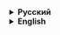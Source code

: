 <details>
<summary><strong>Русский</strong></summary>

# Запуск JavaScript скрипта в консоли браузера

Этот репозиторий содержит JavaScript скрипты для различных веб-сайтов.

## Инструкции

### Chrome

1. Откройте веб-страницу, на которой вы хотите выполнить скрипт.
2. Щелкните правой кнопкой мыши на странице и выберите "Исследовать" или "Inspect".
3. В открывшемся панели разработчика перейдите на вкладку "Консоль" или "Console".
4. Скопируйте код JavaScript из файла или из источника и вставьте его в консоль.
5. Нажмите клавишу "Enter" для выполнения скрипта.

### Yandex

1. Откройте веб-страницу, на которой вы хотите выполнить скрипт.
2. Щелкните правой кнопкой мыши на странице и выберите "Исследовать код" или "Inspect code".
3. В открывшемся панели разработчика перейдите на вкладку "Консоль" или "Console".
4. Скопируйте код JavaScript из файла или из источника и вставьте его в консоль.
5. Нажмите клавишу "Enter" для выполнения скрипта.

### Firefox

1. Откройте веб-страницу, на которой вы хотите выполнить скрипт.
2. Щелкните правой кнопкой мыши на странице и выберите "Изучить элемент" или "Inspect Element".
3. В открывшемся панели разработчика перейдите на вкладку "Консоль" или "Console".
4. Скопируйте код JavaScript из файла или из источника и вставьте его в консоль.
5. Нажмите клавишу "Enter" для выполнения скрипта.

### Opera

1. Откройте веб-страницу, на которой вы хотите выполнить скрипт.
2. Щелкните правой кнопкой мыши на странице и выберите "Изучить" или "Inspect".
3. В открывшемся панели разработчика перейдите на вкладку "Консоль" или "Console".
4. Скопируйте код JavaScript из файла или из источника и вставьте его в консоль.
5. Нажмите клавишу "Enter" для выполнения скрипта.

## Участие

Вы всегда можете внести свой вклад в этот репозиторий, добавив дополнительные инструкции для других веб-браузеров или улучшив текущие инструкции. Просто сделайте форк (fork) репозитория, внесите изменения и отправьте pull request.

## Лицензия

Этот репозиторий распространяется под лицензией GPL-3.0. Подробную информацию смотрите в файле [LICENSE](./LICENSE).
</details>

<details>
<summary><strong>English</strong></summary>

# Running a JavaScript script in the browser console

This repository contains JavaScript scripts for various websites.

## Instructions

### Chrome

1. Open the web page on which you want to run the script.
2. Right-click on the page and select "Inspect".
3. In the developer panel that opens, go to the "Console" tab.
4. Copy the JavaScript code from the file or source and paste it into the console.
5. Press "Enter" to execute the script.

### Firefox

1. Open the web page on which you want to run the script.
2. Right-click on the page and select "Inspect Element".
3. In the developer panel that opens, go to the "Console" tab.
4. Copy the JavaScript code from the file or source and paste it into the console.
5. Press "Enter" to execute the script.

### Opera

1. Open the web page on which you want to run the script.
2. Right-click on the page and select "Inspect".
3. In the developer panel that opens, go to the "Console" tab.
4. Copy the JavaScript code from the file or source and paste it into the console.
5. Press "Enter" to execute the script.

## Contribution

You can always contribute to this repository by adding additional instructions for other web browsers or improving the current instructions. Simply fork the repository, make your changes, and submit a pull request.

## License

This repository is licensed under the GPL-3.0 license. For more information, see the [LICENSE](./LICENSE) file.
</details>
